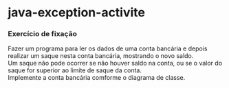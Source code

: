 # java-exception-activite
### Exercício de fixação  
  
Fazer um programa para ler os dados de uma conta bancária e depois realizar um saque nesta conta bancária, mostrando o novo saldo.  
Um saque não pode ocorrer se não houver saldo na conta, ou se o valor do saque for superior ao limite de saque da conta.  
Implemente a conta bancária comforme o diagrama de classe.
